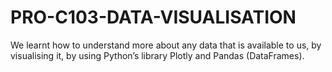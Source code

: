 # PRO-C103-DATA-VISUALISATION
We learnt how to understand more about any data that is available to us, by visualising it, by using Python’s library Plotly and Pandas (DataFrames).
